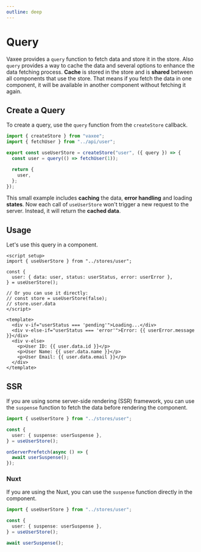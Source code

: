 ```yaml
---
outline: deep
---
```


# Query

Vaxee provides a `query` function to fetch data and store it in the store. Also `query` provides a way to cache the data and several options to enhance the data fetching process. **Cache** is stored in the store and is **shared** between all components that use the store. That means if you fetch the data in one component, it will be available in another component without fetching it again.

## Create a Query

To create a query, use the `query` function from the `createStore` callback.

```ts
import { createStore } from "vaxee";
import { fetchUser } from "../api/user";

export const useUserStore = createStore("user", ({ query }) => {
  const user = query(() => fetchUser(1));

  return {
    user,
  };
});
```

This small example includes **caching** the data, **error handling** and loading **states**. Now each call of `useUserStore` won't trigger a new request to the server. Instead, it will return the **cached data**.

## Usage

Let's use this query in a component.

```vue
<script setup>
import { useUserStore } from "../stores/user";

const {
  user: { data: user, status: userStatus, error: userError },
} = useUserStore();

// Or you can use it directly:
// const store = useUserStore(false);
// store.user.data
</script>

<template>
  <div v-if="userStatus === 'pending'">Loading...</div>
  <div v-else-if="userStatus === 'error'">Error: {{ userError.message }}</div>
  <div v-else>
    <p>User ID: {{ user.data.id }}</p>
    <p>User Name: {{ user.data.name }}</p>
    <p>User Email: {{ user.data.email }}</p>
  </div>
</template>
```

## SSR

If you are using some server-side rendering (SSR) framework, you can use the `suspense` function to fetch the data before rendering the component.

```ts
import { useUserStore } from "../stores/user";

const {
  user: { suspense: userSuspense },
} = useUserStore();

onServerPrefetch(async () => {
  await userSuspense();
});
```

### Nuxt

If you are using the Nuxt, you can use the `suspense` function directly in the component.

```ts
import { useUserStore } from "../stores/user";

const {
  user: { suspense: userSuspense },
} = useUserStore();

await userSuspense();
```
